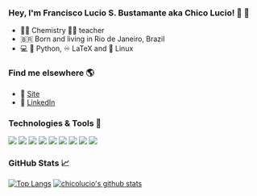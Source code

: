 ### Hey, I'm Francisco Lucio S. Bustamante aka Chico Lucio! :wave: :vulcan_salute:

- :man_scientist: Chemistry :man_teacher: teacher
- :brazil: Born and living in Rio de Janeiro, Brazil
- :computer: :snake: Python, :infinity: LaTeX and :penguin: Linux

### Find me elsewhere :earth_americas:

- :rocket: [Site](https://franciscobustamante.com.br)
- :briefcase: [LinkedIn](https://www.linkedin.com/in/flsbustamante/)

### Technologies & Tools :wrench:

![](https://img.shields.io/badge/OS-Linux-informational?style=flat&logo=linux&logoColor=white&color=2bbc8a)
![](https://img.shields.io/badge/Code-Git-informational?style=flat&logo=Git&logoColor=white&color=2bbc8a)
![](https://img.shields.io/badge/Code-Python-informational?style=flat&logo=python&logoColor=white&color=2bbc8a)
![](https://img.shields.io/badge/Code-LaTeX-informational?style=flat&logo=LaTeX&logoColor=white&color=2bbc8a)
![](https://img.shields.io/badge/Code-MS_Excel-informational?style=flat&logo=Microsoft%20Excel&logoColor=white&color=2bbc8a)
![](https://img.shields.io/badge/Data_Science-Anaconda-informational?style=flat&logo=Anaconda&logoColor=white&color=2bbc8a)
![](https://img.shields.io/badge/Editor-Emacs-informational?style=flat&logo=GNU%20Emacs&logoColor=white&color=2bbc8a)
![](https://img.shields.io/badge/Editor-VSCode-informational?style=flat&logo=Visual%20Studio%20Code&logoColor=white&color=2bbc8a)
![](https://img.shields.io/badge/Shell-Bash-informational?style=flat&logo=gnu-bash&logoColor=white&color=2bbc8a)

### GitHub Stats :chart_with_upwards_trend:

[![Top Langs](https://github-readme-stats.vercel.app/api/top-langs/?username=chicolucio&hide=Jupyter%20Notebook,CSS,HTML)](https://github.com/chicolucio/github-readme-stats)
[![chicolucio's github stats](https://github-readme-stats.vercel.app/api?username=chicolucio&count_private=true&show_icons=true)](https://github.com/chicolucio/github-readme-stats)